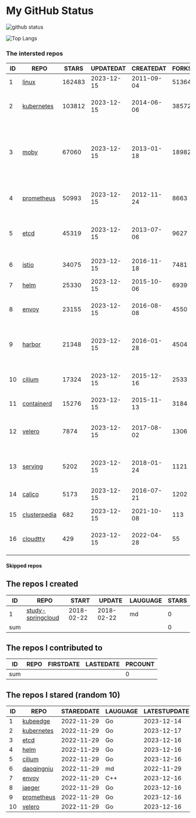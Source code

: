 # My GitHub Status

<img src="https://github-readme-stats-1.yihong0618.vercel.app/api?username=daoqingniu&show_icons=true&&&hide_title=true&count_private=true" alt="github status" />

![Top Langs](https://github-readme-stats-1.yihong0618.vercel.app/api/top-langs/?username=daoqingniu&layout=compact)

<!--START_SECTION:github_repos-->
### The intersted repos
| ID |                              REPO                               | STARS  | UPDATEDAT  | CREATEDAT  | FORKSCOUNT |                                                DESCRIPTIONS                                                |
|----|-----------------------------------------------------------------|--------|------------|------------|------------|------------------------------------------------------------------------------------------------------------|
|  1 | [linux](https://github.com/torvalds/linux)                      | 162483 | 2023-12-15 | 2011-09-04 |      51364 | Linux kernel source tree                                                                                   |
|  2 | [kubernetes](https://github.com/kubernetes/kubernetes)          | 103812 | 2023-12-15 | 2014-06-06 |      38572 | Production-Grade Container Scheduling and Management                                                       |
|  3 | [moby](https://github.com/moby/moby)                            |  67060 | 2023-12-15 | 2013-01-18 |      18982 | The Moby Project - a collaborative project for the container ecosystem to assemble container-based systems |
|  4 | [prometheus](https://github.com/prometheus/prometheus)          |  50993 | 2023-12-15 | 2012-11-24 |       8663 | The Prometheus monitoring system and time series database.                                                 |
|  5 | [etcd](https://github.com/etcd-io/etcd)                         |  45319 | 2023-12-15 | 2013-07-06 |       9627 | Distributed reliable key-value store for the most critical data of a distributed system                    |
|  6 | [istio](https://github.com/istio/istio)                         |  34075 | 2023-12-15 | 2016-11-18 |       7481 | Connect, secure, control, and observe services.                                                            |
|  7 | [helm](https://github.com/helm/helm)                            |  25330 | 2023-12-15 | 2015-10-06 |       6939 | The Kubernetes Package Manager                                                                             |
|  8 | [envoy](https://github.com/envoyproxy/envoy)                    |  23155 | 2023-12-15 | 2016-08-08 |       4550 | Cloud-native high-performance edge/middle/service proxy                                                    |
|  9 | [harbor](https://github.com/goharbor/harbor)                    |  21348 | 2023-12-15 | 2016-01-28 |       4504 | An open source trusted cloud native registry project that stores, signs, and scans content.                |
| 10 | [cilium](https://github.com/cilium/cilium)                      |  17324 | 2023-12-15 | 2015-12-16 |       2533 | eBPF-based Networking, Security, and Observability                                                         |
| 11 | [containerd](https://github.com/containerd/containerd)          |  15276 | 2023-12-15 | 2015-11-13 |       3184 | An open and reliable container runtime                                                                     |
| 12 | [velero](https://github.com/vmware-tanzu/velero)                |   7874 | 2023-12-15 | 2017-08-02 |       1306 | Backup and migrate Kubernetes applications and their persistent volumes                                    |
| 13 | [serving](https://github.com/knative/serving)                   |   5202 | 2023-12-15 | 2018-01-24 |       1121 | Kubernetes-based, scale-to-zero, request-driven compute                                                    |
| 14 | [calico](https://github.com/projectcalico/calico)               |   5173 | 2023-12-15 | 2016-07-21 |       1202 | Cloud native networking and network security                                                               |
| 15 | [clusterpedia](https://github.com/clusterpedia-io/clusterpedia) |    682 | 2023-12-15 | 2021-10-08 |        113 | The Encyclopedia of Kubernetes clusters                                                                    |
| 16 | [cloudtty](https://github.com/cloudtty/cloudtty)                |    429 | 2023-12-15 | 2022-04-28 |         55 | A Friendly Kubernetes CloudShell (Web Terminal) !                                                          |



#### Skipped repos
<!--END_SECTION:github_repos-->

<!--START_SECTION:my_github-->
## The repos I created
| ID  |                                 REPO                                 |   START    |   UPDATE   | LAUGUAGE | STARS |
|-----|----------------------------------------------------------------------|------------|------------|----------|-------|
|   1 | [study-springcloud](https://github.com/daoqingniu/study-springcloud) | 2018-02-22 | 2018-02-22 | md       |     0 |
| sum |                                                                      |            |            |          |     0 |

## The repos I contributed to
| ID  | REPO | FIRSTDATE | LASTEDATE | PRCOUNT |
|-----|------|-----------|-----------|---------|
| sum |      |           |           |       0 |

## The repos I stared (random 10)
| ID |                          REPO                          | STAREDDATE | LAUGUAGE | LATESTUPDATE |
|----|--------------------------------------------------------|------------|----------|--------------|
|  1 | [kubeedge](https://github.com/kubeedge/kubeedge)       | 2022-11-29 | Go       | 2023-12-14   |
|  2 | [kubernetes](https://github.com/kubernetes/kubernetes) | 2022-11-29 | Go       | 2023-12-17   |
|  3 | [etcd](https://github.com/etcd-io/etcd)                | 2022-11-29 | Go       | 2023-12-16   |
|  4 | [helm](https://github.com/helm/helm)                   | 2022-11-29 | Go       | 2023-12-16   |
|  5 | [cilium](https://github.com/cilium/cilium)             | 2022-11-29 | Go       | 2023-12-16   |
|  6 | [daoqingniu](https://github.com/daoqingniu/daoqingniu) | 2022-11-29 | md       | 2022-11-29   |
|  7 | [envoy](https://github.com/envoyproxy/envoy)           | 2022-11-29 | C++      | 2023-12-16   |
|  8 | [jaeger](https://github.com/jaegertracing/jaeger)      | 2022-11-29 | Go       | 2023-12-16   |
|  9 | [prometheus](https://github.com/prometheus/prometheus) | 2022-11-29 | Go       | 2023-12-16   |
| 10 | [velero](https://github.com/vmware-tanzu/velero)       | 2022-11-29 | Go       | 2023-12-16   |

<!--END_SECTION:my_github-->
